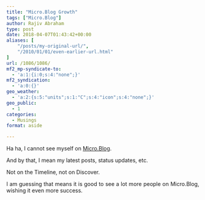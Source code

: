 ```yaml
---
title: "Micro.Blog Growth"
tags: ["Micro.Blog"]
author: Rajiv Abraham
type: post
date: 2018-04-07T01:43:42+00:00
aliases: [
    "/posts/my-original-url/",
    "/2010/01/01/even-earlier-url.html"
]
url: /1086/1086/
mf2_mp-syndicate-to:
  - 'a:1:{i:0;s:4:"none";}'
mf2_syndication:
  - 'a:0:{}'
geo_weather:
  - 'a:2:{s:5:"units";s:1:"C";s:4:"icon";s:4:"none";}'
geo_public:
  - 1
categories:
  - Musings
format: aside

---
```

<p style="text-align: justify;">
  Ha ha, I cannot see myself on <a href="https://micro.blog/" target="_blank" rel="noopener">Micro.Blog</a>.
</p>

<p style="text-align: justify;">
  And by that, I mean my latest posts, status updates, etc.
</p>

<p style="text-align: justify;">
  Not on the Timeline, not on Discover.
</p>

<p style="text-align: justify;">
  I am guessing that means it is good to see a lot more people on Micro.Blog, wishing it even more success.
</p>